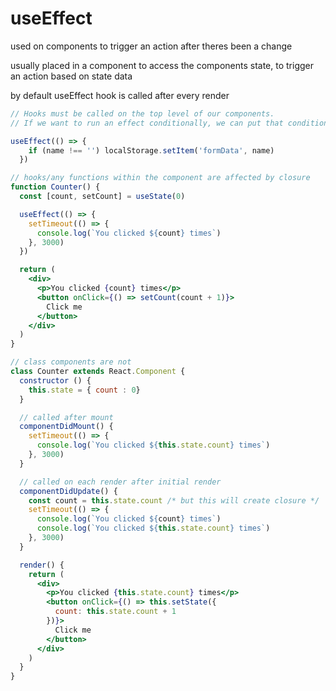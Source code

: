 # useEffect

used on components to trigger an action after theres been a change

usually placed in a component to access the components state, to trigger an action based on state data

by default useEffect hook is called after every render

```jsx
// Hooks must be called on the top level of our components.
// If we want to run an effect conditionally, we can put that condition inside our Hook:

useEffect(() => {
    if (name !== '') localStorage.setItem('formData', name)
  })
```

```jsx
// hooks/any functions within the component are affected by closure
function Counter() {
  const [count, setCount] = useState(0)

  useEffect(() => {
    setTimeout(() => {
      console.log(`You clicked ${count} times`)
    }, 3000)
  })

  return (
    <div>
      <p>You clicked {count} times</p>
      <button onClick={() => setCount(count + 1)}>
        Click me
      </button>
    </div>
  )
}

// class components are not
class Counter extends React.Component {
  constructor () {
    this.state = { count : 0}
  }

  // called after mount
  componentDidMount() {
    setTimeout(() => {
      console.log(`You clicked ${this.state.count} times`)
    }, 3000)
  }

  // called on each render after initial render
  componentDidUpdate() {
    const count = this.state.count /* but this will create closure */
    setTimeout(() => {
      console.log(`You clicked ${count} times`)
      console.log(`You clicked ${this.state.count} times`)
    }, 3000)
  }

  render() {
    return (
      <div>
        <p>You clicked {this.state.count} times</p>
        <button onClick={() => this.setState({
          count: this.state.count + 1
        })}>
          Click me
        </button>
      </div>
    )
  }
}
```
